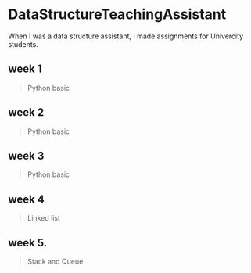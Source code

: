 # DataStructureTeachingAssistant
 
 When I was a data structure assistant, I made assignments for Univercity students.
 
 week 1
 --------
 > Python basic

week 2
--------
> Python basic

week 3
--------
> Python basic

week 4
--------
> Linked list
  
week 5. 
--------
> Stack and Queue
